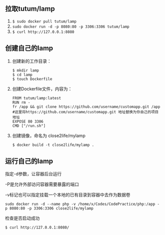 ## 拉取tutum/lamp

1. `$ sudo docker pull tutum/lamp`
2. `sudo docker run -d -p 8080:80 -p 3306:3306 tutum/lamp`
3. `$ curl http://127.0.0.1:8080`



## 创建自己的lamp

1. 创建新的工作目录：

   ```
   $ mkdir lamp
   $ cd lamp
   $ touch Dockerfile
   ```

2. 创建Dockerfile文件，内容为：

   ```
   FROM tutum/lamp:latest
   RUN rm -fr /app && git clone https://github.com/username/customapp.git /app
   #这里将https://github.com/username/customapp.git 地址替换为你自己的项目地址
   EXPOSE 80 3306
   CMD ["/run.sh"]
   ```

3. 创建镜像，命名为 close2life/mylamp

   ```
   $ docker build -t close2life/mylamp .
   ```



## 运行自己的lamp

指定-d参数，让容器后台运行

-P是允许外部访问容器需要暴露的端口

-v标记也可以指定挂载一个本地的已有目录到容器中去作为数据卷

```
sudo docker run -d --name php -v /home/x/Codes/CodePractice/php:/app -p 8080:80 -p 3306:3306 close2life/mylamp
```

检查是否启动成功

```
$ curl http://127.0.0.1:8080/
```

